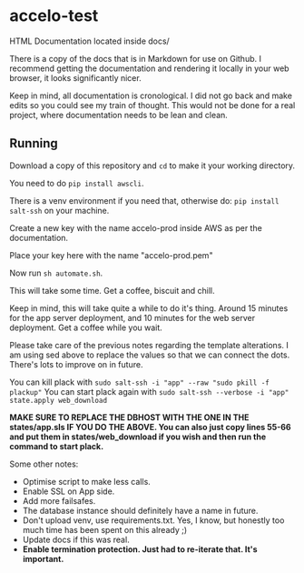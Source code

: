 # accelo-test

HTML Documentation located inside docs/

There is a copy of the docs that is in Markdown for use on Github. I recommend getting the documentation and rendering it locally in your web browser, it looks significantly nicer.

Keep in mind, all documentation is cronological. I did not go back and make edits so you could see my train of thought. This would not be done for a real project, where documentation needs to be lean and clean.

## Running

Download a copy of this repository and `cd` to make it your working directory.

You need to do `pip install awscli`.

There is a venv environment if you need that, otherwise do: `pip install salt-ssh` on your machine.

Create a new key with the name accelo-prod inside AWS as per the documentation.

Place your key here with the name "accelo-prod.pem"

Now run `sh automate.sh`.

This will take some time. Get a coffee, biscuit and chill.

Keep in mind, this will take quite a while to do it's thing. Around 15 minutes for the app server deployment, and 10 minutes for the web server deployment. Get a coffee while you wait.

Please take care of the previous notes regarding the template alterations. I am using sed above to replace the values so that we can connect the dots. There's lots to improve on in future.

You can kill plack with `sudo salt-ssh -i "app" --raw "sudo pkill -f plackup"` You can start plack again with `sudo salt-ssh --verbose -i "app" state.apply web_download`

**MAKE SURE TO REPLACE THE DBHOST WITH THE ONE IN THE states/app.sls IF YOU DO THE ABOVE. You can also just copy lines 55-66 and put them in states/web_download if you wish and then run the command to start plack.**

Some other notes:

* Optimise script to make less calls.
* Enable SSL on App side.
* Add more failsafes.
* The database instance should definitely have a name in future.
* Don't upload venv, use requirements.txt. Yes, I know, but honestly too much time has been spent on this already ;)
* Update docs if this was real.
* **Enable termination protection. Just had to re-iterate that. It's important.**
